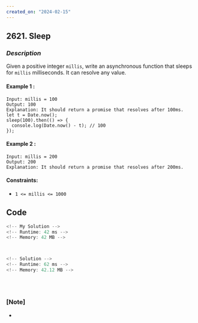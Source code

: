 ```yaml
---
created_on: "2024-02-15"
---
```


## 2621. Sleep


### _Description_

Given a positive integer `millis`, write an asynchronous function that sleeps for `millis` milliseconds. It can resolve any value.


#### Example 1 :
```
Input: millis = 100
Output: 100
Explanation: It should return a promise that resolves after 100ms.
let t = Date.now();
sleep(100).then(() => {
  console.log(Date.now() - t); // 100
});
```

#### Example 2 :
```
Input: millis = 200
Output: 200
Explanation: It should return a promise that resolves after 200ms.
```


#### Constraints:

- `1 <= millis <= 1000`


## Code

```JavaScript
<!-- My Solution -->
<!-- Runtime: 42 ms -->
<!-- Memory: 42 MB -->




```

```JavaScript
<!-- Solution -->
<!-- Runtime: 62 ms -->
<!-- Memory: 42.12 MB -->




```


#

### [Note]
- 
